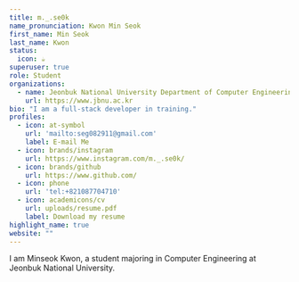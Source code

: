 ```yaml
---
title: m._.se0k
name_pronunciation: Kwon Min Seok
first_name: Min Seok
last_name: Kwon
status:
  icon: ☕️
superuser: true
role: Student
organizations:
  - name: Jeonbuk National University Department of Computer Engineering
    url: https://www.jbnu.ac.kr
bio: "I am a full-stack developer in training."
profiles:
  - icon: at-symbol
    url: 'mailto:seg082911@gmail.com'
    label: E-mail Me
  - icon: brands/instagram
    url: https://www.instagram.com/m._.se0k/
  - icon: brands/github
    url: https://www.github.com/
  - icon: phone
    url: 'tel:+821087704710'
  - icon: academicons/cv
    url: uploads/resume.pdf
    label: Download my resume
highlight_name: true
website: ""
---
```

I am Minseok Kwon, a student majoring in Computer Engineering at Jeonbuk National University.
